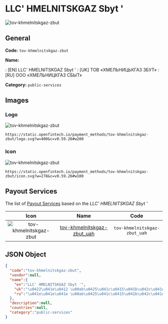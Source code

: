 
# LLC' HMELNITSKGAZ Sbyt ' 
![tov-khmelnitskgaz-zbut](https://static.openfintech.io/payment_methods/tov-khmelnitskgaz-zbut/logo.svg?w=400&c=v0.59.26#w200)  

## General 
**Code:** `tov-khmelnitskgaz-zbut` 
 
**Name:** 
 
:	[EN] LLC' HMELNITSKGAZ Sbyt ' 
:	[UK] ТОВ «ХМЕЛЬНИЦЬКГАЗ ЗБУТ» 
:	[RU] ООО «ХМЕЛЬНИЦКГАЗ СБЫТ» 
 
**Category:** `public-services` 
 

## Images 

### Logo 
![tov-khmelnitskgaz-zbut](https://static.openfintech.io/payment_methods/tov-khmelnitskgaz-zbut/logo.svg?w=400&c=v0.59.26#w200)  

```
https://static.openfintech.io/payment_methods/tov-khmelnitskgaz-zbut/logo.svg?w=400&c=v0.59.26#w200
```  

### Icon 
![tov-khmelnitskgaz-zbut](https://static.openfintech.io/payment_methods/tov-khmelnitskgaz-zbut/icon.svg?w=278&c=v0.59.26#w100)  

```
https://static.openfintech.io/payment_methods/tov-khmelnitskgaz-zbut/icon.svg?w=278&c=v0.59.26#w100
```  

## Payout Services 
 
The list of [Payout Services](/payout-services/) based on the _LLC' HMELNITSKGAZ Sbyt '_ 

|Icon|Name|Code| 
|:---:|:---:|:---:| 
|![tov-khmelnitskgaz-zbut](https://static.openfintech.io/payout_methods/tov-khmelnitskgaz-zbut/icon.png?w=278&c=v0.59.26#w40) |[tov-khmelnitskgaz-zbut_uah](/payout-services/tov-khmelnitskgaz-zbut_uah/)|`tov-khmelnitskgaz-zbut_uah`| 
 

## JSON Object 

```json
{
  "code":"tov-khmelnitskgaz-zbut",
  "vendor":null,
  "name":{
    "en":"LLC' HMELNITSKGAZ Sbyt '",
    "uk":"\u0422\u041e\u0412 \u00ab\u0425\u041c\u0415\u041b\u042c\u041d\u0418\u0426\u042c\u041a\u0413\u0410\u0417 \u0417\u0411\u0423\u0422\u00bb",
    "ru":"\u041e\u041e\u041e \u00ab\u0425\u041c\u0415\u041b\u042c\u041d\u0418\u0426\u041a\u0413\u0410\u0417 \u0421\u0411\u042b\u0422\u00bb"
  },
  "description":null,
  "countries":null,
  "category":"public-services"
}
```  
